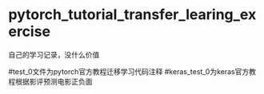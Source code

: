 # pytorch_tutorial_transfer_learing_exercise
自己的学习记录，没什么价值

#test_0文件为pytorch官方教程迁移学习代码注释
#keras_test_0为keras官方教程根据影评预测电影正负面
